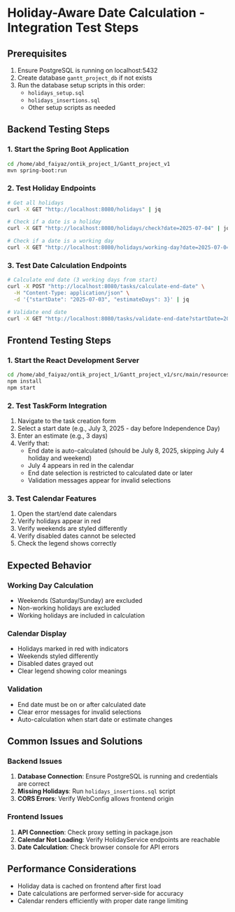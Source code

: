 # Holiday-Aware Date Calculation - Integration Test Steps

## Prerequisites
1. Ensure PostgreSQL is running on localhost:5432
2. Create database `gantt_project_db` if not exists
3. Run the database setup scripts in this order:
   - `holidays_setup.sql`
   - `holidays_insertions.sql`
   - Other setup scripts as needed

## Backend Testing Steps

### 1. Start the Spring Boot Application
```bash
cd /home/abd_faiyaz/ontik_project_1/Gantt_project_v1
mvn spring-boot:run
```

### 2. Test Holiday Endpoints
```bash
# Get all holidays
curl -X GET "http://localhost:8080/holidays" | jq

# Check if a date is a holiday
curl -X GET "http://localhost:8080/holidays/check?date=2025-07-04" | jq

# Check if a date is a working day
curl -X GET "http://localhost:8080/holidays/working-day?date=2025-07-04" | jq
```

### 3. Test Date Calculation Endpoints
```bash
# Calculate end date (3 working days from start)
curl -X POST "http://localhost:8080/tasks/calculate-end-date" \
  -H "Content-Type: application/json" \
  -d '{"startDate": "2025-07-03", "estimateDays": 3}' | jq

# Validate end date
curl -X GET "http://localhost:8080/tasks/validate-end-date?startDate=2025-07-03&estimateDays=3&selectedEndDate=2025-07-08" | jq
```

## Frontend Testing Steps

### 1. Start the React Development Server
```bash
cd /home/abd_faiyaz/ontik_project_1/Gantt_project_v1/src/main/resources/static/React_Frontend/frontend
npm install
npm start
```

### 2. Test TaskForm Integration
1. Navigate to the task creation form
2. Select a start date (e.g., July 3, 2025 - day before Independence Day)
3. Enter an estimate (e.g., 3 days)
4. Verify that:
   - End date is auto-calculated (should be July 8, 2025, skipping July 4 holiday and weekend)
   - July 4 appears in red in the calendar
   - End date selection is restricted to calculated date or later
   - Validation messages appear for invalid selections

### 3. Test Calendar Features
1. Open the start/end date calendars
2. Verify holidays appear in red
3. Verify weekends are styled differently
4. Verify disabled dates cannot be selected
5. Check the legend shows correctly

## Expected Behavior

### Working Day Calculation
- Weekends (Saturday/Sunday) are excluded
- Non-working holidays are excluded
- Working holidays are included in calculation

### Calendar Display
- Holidays marked in red with indicators
- Weekends styled differently
- Disabled dates grayed out
- Clear legend showing color meanings

### Validation
- End date must be on or after calculated date
- Clear error messages for invalid selections
- Auto-calculation when start date or estimate changes

## Common Issues and Solutions

### Backend Issues
1. **Database Connection**: Ensure PostgreSQL is running and credentials are correct
2. **Missing Holidays**: Run `holidays_insertions.sql` script
3. **CORS Errors**: Verify WebConfig allows frontend origin

### Frontend Issues
1. **API Connection**: Check proxy setting in package.json
2. **Calendar Not Loading**: Verify HolidayService endpoints are reachable
3. **Date Calculation**: Check browser console for API errors

## Performance Considerations
- Holiday data is cached on frontend after first load
- Date calculations are performed server-side for accuracy
- Calendar renders efficiently with proper date range limiting

